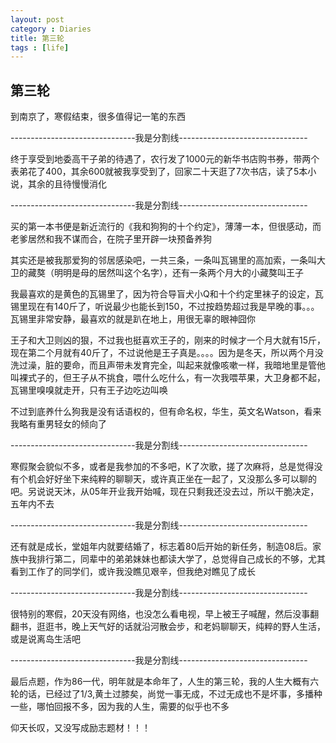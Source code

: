 ```yaml
---
layout: post
category : Diaries
title: 第三轮
tags : [life]
---
```

## 第三轮 ##

到南京了，寒假结束，很多值得记一笔的东西

 

-------------------------------我是分割线--------------------------------

 

终于享受到地委高干子弟的待遇了，农行发了1000元的新华书店购书券，带两个表弟花了400，其余600就被我享受到了，回家二十天逛了7次书店，读了5本小说，其余的且待慢慢消化

 

-------------------------------我是分割线--------------------------------

 

买的第一本书便是新近流行的《我和狗狗的十个约定》，薄薄一本，但很感动，而老爹居然和我不谋而合，在院子里开辟一块预备养狗

 

其实还是被我那爱狗的邻居感染吧，一共三条，一条叫瓦锡里的高加索，一条叫大卫的藏獒（明明是母的居然叫这个名字），还有一条两个月大的小藏獒叫王子

 

我最喜欢的是黄色的瓦锡里了，因为符合导盲犬小Q和十个约定里袜子的设定，瓦锡里现在有140斤了，听说最少也能长到150，不过按趋势超过我是早晚的事。。。瓦锡里非常安静，最喜欢的就是趴在地上，用很无辜的眼神囧你

 

王子和大卫则凶的狠，不过我也挺喜欢王子的，刚来的时候才一个月大就有15斤，现在第二个月就有40斤了，不过说他是王子真是。。。。因为是冬天，所以两个月没洗过澡，脏的要命，而且声带未发育完全，叫起来就像咳嗽一样，我暗地里是管他叫裸式子的，但王子从不挑食，喂什么吃什么，有一次我喂苹果，大卫身都不起，瓦锡里嗅嗅就走开，只有王子边吃边叫唤

 

不过到底养什么狗我是没有话语权的，但有命名权，华生，英文名Watson，看来我略有重男轻女的倾向了

 

-------------------------------我是分割线--------------------------------

 

寒假聚会貌似不多，或者是我参加的不多吧，K了次歌，搓了次麻将，总是觉得没有个机会好好坐下来纯粹的聊聊天，或许真正坐在一起了，又没那么多可以聊的吧。另说说天沐，从05年开业我开始喊，现在只剩我还没去过，所以干脆决定，五年内不去

 

-------------------------------我是分割线--------------------------------

 

还有就是成长，堂姐年内就要结婚了，标志着80后开始的新任务，制造08后。家族中我排行第二，同辈中的弟弟妹妹也都读大学了，总觉得自己成长的不够，尤其看到工作了的同学们，或许我没瞧见艰辛，但我绝对瞧见了成长

 

-------------------------------我是分割线--------------------------------

 

很特别的寒假，20天没有网络，也没怎么看电视，早上被王子喊醒，然后没事翻翻书，逛逛书，晚上天气好的话就沿河散会步，和老妈聊聊天，纯粹的野人生活，或是说离岛生活吧

 

-------------------------------我是分割线--------------------------------

 

最后点题，作为86一代，明年就是本命年了，人生的第三轮，我的人生大概有六轮的话，已经过了1/3,黄土过膝矣，尚觉一事无成，不过无成也不是坏事，多播种一些，哪怕回报不多，因为我的人生，需要的似乎也不多

 

仰天长叹，又没写成励志题材！！！